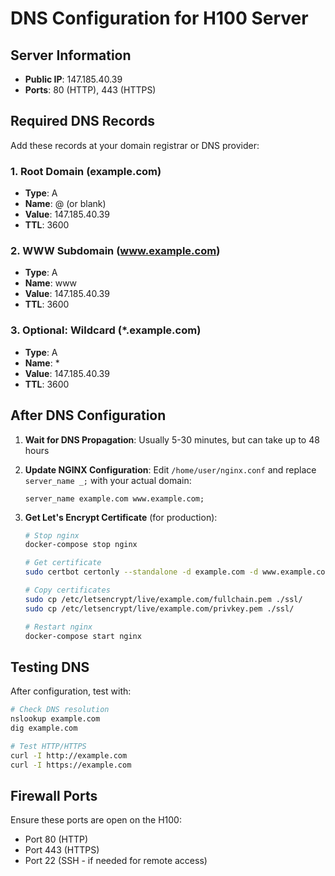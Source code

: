 # DNS Configuration for H100 Server

## Server Information
- **Public IP**: 147.185.40.39
- **Ports**: 80 (HTTP), 443 (HTTPS)

## Required DNS Records

Add these records at your domain registrar or DNS provider:

### 1. Root Domain (example.com)
- **Type**: A
- **Name**: @ (or blank)
- **Value**: 147.185.40.39
- **TTL**: 3600

### 2. WWW Subdomain (www.example.com)
- **Type**: A
- **Name**: www
- **Value**: 147.185.40.39
- **TTL**: 3600

### 3. Optional: Wildcard (*.example.com)
- **Type**: A
- **Name**: *
- **Value**: 147.185.40.39
- **TTL**: 3600

## After DNS Configuration

1. **Wait for DNS Propagation**: Usually 5-30 minutes, but can take up to 48 hours

2. **Update NGINX Configuration**:
   Edit `/home/user/nginx.conf` and replace `server_name _;` with your actual domain:
   ```nginx
   server_name example.com www.example.com;
   ```

3. **Get Let's Encrypt Certificate** (for production):
   ```bash
   # Stop nginx
   docker-compose stop nginx
   
   # Get certificate
   sudo certbot certonly --standalone -d example.com -d www.example.com
   
   # Copy certificates
   sudo cp /etc/letsencrypt/live/example.com/fullchain.pem ./ssl/
   sudo cp /etc/letsencrypt/live/example.com/privkey.pem ./ssl/
   
   # Restart nginx
   docker-compose start nginx
   ```

## Testing DNS

After configuration, test with:
```bash
# Check DNS resolution
nslookup example.com
dig example.com

# Test HTTP/HTTPS
curl -I http://example.com
curl -I https://example.com
```

## Firewall Ports

Ensure these ports are open on the H100:
- Port 80 (HTTP)
- Port 443 (HTTPS)
- Port 22 (SSH - if needed for remote access)